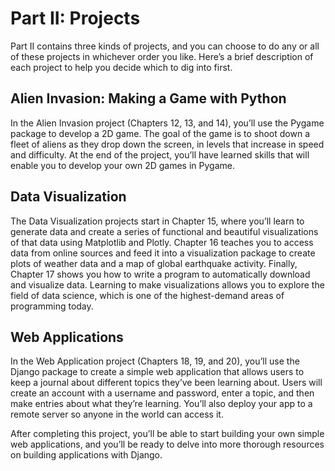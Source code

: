 # Part II: Projects

Part II contains three kinds of projects, and you can choose to do any or all of these projects in whichever order you
like. Here’s a brief description of each project to help you decide which to dig into first.

## Alien Invasion: Making a Game with Python

In the Alien Invasion project (Chapters 12, 13, and 14), you’ll use the Pygame package to develop a 2D game. The goal of
the game is to shoot down a fleet of aliens as they drop down the screen, in levels that increase in speed and
difficulty. At the end of the project, you’ll have learned skills that will enable you to develop your own 2D games in
Pygame.

## Data Visualization

The Data Visualization projects start in Chapter 15, where you’ll learn to generate data and create a series of
functional and beautiful visualizations of that data using Matplotlib and Plotly. Chapter 16 teaches you to access data
from online sources and feed it into a visualization package to create plots of weather data and a map of global
earthquake activity. Finally, Chapter 17 shows you how to write a program to automatically download and visualize data.
Learning to make visualizations allows you to explore the field of data science, which is one of the highest-demand
areas of programming today.

## Web Applications

In the Web Application project (Chapters 18, 19, and 20), you’ll use the Django package to create a simple web
application that allows users to keep a journal about different topics they’ve been learning about. Users will create an
account with a username and password, enter a topic, and then make entries about what they’re learning. You’ll also
deploy your app to a remote server so anyone in the world can access it.

After completing this project, you’ll be able to start building your own simple web applications, and you’ll be ready to
delve into more thorough resources on building applications with Django.
